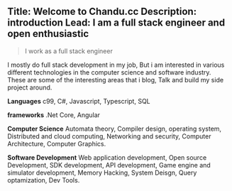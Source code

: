 Title: Welcome to Chandu.cc
Description: introduction
Lead: I am a full stack engineer and open enthusiastic
---

> I work as a full stack engineer

I mostly do full stack development in my job, But i am interested in various different technologies in the computer science and software industry. These are some of the interesting areas that i blog, Talk and build my side project around.

**Languages** c99, C#, Javascript, Typescript, SQL

**frameworks** .Net Core, Angular

**Computer Science** Automata theory, Compiler design, operating system, Distributed and cloud computing, Networking and security, Computer Architecture, Computer Graphics.

**Software Development** Web application development, Open source Development, SDK development, API development, Game engine and simulator development,  Memory Hacking, System Deisgn, Query optamization, Dev Tools.

